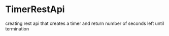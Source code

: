 # TimerRestApi
creating rest api that creates a timer and return number of seconds left until termination
